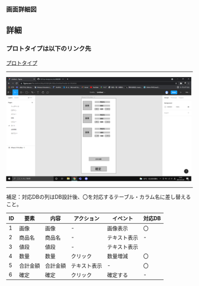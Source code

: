 ### 画面詳細図
## 詳細
### プロトタイプは以下のリンク先
[プロトタイプ](https://www.figma.com/file/Je6h3o28byGOQEGjNL3Gbv/Untitled?node-id=3%3A54)
*****
<img src="../img/スクリーンショット (118).png" width="500">

*****
補足：対応DBの列はDB設計後、〇を対応するテーブル・カラム名に差し替えること。

|ID|要素|内容|アクション|イベント|対応DB|
|--|----|----|----------|--------|-----|
|1|画像|画像|-|画像表示|〇|
|2|商品名|商品名|-|テキスト表示|-|
|3|値段|値段|-|テキスト表示||
|4|数量|数量|クリック|数量増減|〇|
|5|合計金額|合計金額|テキスト表示|-|〇|
|6|確定|確定|クリック|確定する|-|
